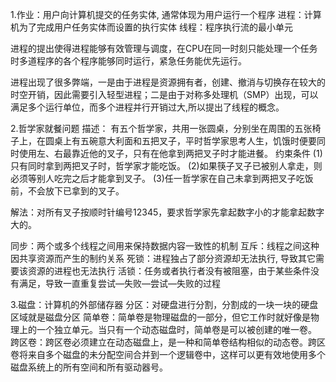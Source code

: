 1.作业：用户向计算机提交的任务实体, 通常体现为用户运行一个程序
  进程：计算机为了完成用户任务实体而设置的执行实体
  线程：程序执行流的最小单元
  
  进程的提出使得进程能够有效管理与调度，在CPU在同一时刻只能处理一个任务时多道程序的各个程序能够同时运行，紧急任务能优先运行。
  
  进程出现了很多弊端，一是由于进程是资源拥有者，创建、撤消与切换存在较大的时空开销，因此需要引入轻型进程；二是由于对称多处理机（SMP）出现，可以满足多个运行单位，而多个进程并行开销过大,所以提出了线程的概念。


2.哲学家就餐问题
  描述：
  有五个哲学家，共用一张圆桌，分别坐在周围的五张椅子上，在圆桌上有五碗意大利面和五把叉子，平时哲学家思考人生，饥饿时便要同时使用左、右最靠近他的叉子，只有在他拿到两把叉子时才能进餐。
  约束条件
  (1)只有同时拿到两把叉子时，哲学家才能吃饭。
  (2)如果筷子叉子已被别人拿走，则必须等别人吃完之后才能拿到叉子。
  (3)任一哲学家在自己未拿到两把叉子吃饭前，不会放下已拿到的叉子。
  
  解法：对所有叉子按顺时针编号12345，要求哲学家先拿起数字小的才能拿起数字大的。

  同步：两个或多个线程之间用来保持数据内容一致性的机制
  互斥：线程之间这种因共享资源而产生的制约关系
  死锁：进程独占了部分资源却无法执行, 导致其它需要该资源的进程也无法执行
  活锁：任务或者执行者没有被阻塞，由于某些条件没有满足，导致一直重复尝试—失败—尝试—失败的过程


3.磁盘：计算机的外部储存器
  分区：对硬盘进行分割，分割成的一块一块的硬盘区域就是磁盘分区
  简单卷：简单卷是物理磁盘的一部分，但它工作时就好像是物理上的一个独立单元。当只有一个动态磁盘时，简单卷是可以被创建的唯一卷。
  跨区卷：跨区卷必须建立在动态磁盘上，是一种和简单卷结构相似的动态卷。跨区卷将来自多个磁盘的未分配空间合并到一个逻辑卷中，这样可以更有效地使用多个磁盘系统上的所有空间和所有驱动器号。